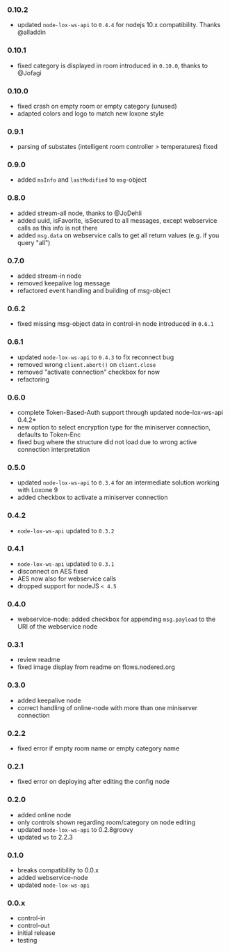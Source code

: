 ### 0.10.2
* updated `node-lox-ws-api` to `0.4.4` for nodejs 10.x compatibility. Thanks @alladdin 

### 0.10.1
* fixed category is displayed in room introduced in `0.10.0`, thanks to @Jofagi 

### 0.10.0
* fixed crash on empty room or empty category (unused)
* adapted colors and logo to match new loxone style

### 0.9.1
* parsing of substates (intelligent room controller > temperatures) fixed

### 0.9.0
* added `msInfo` and `lastModified` to `msg`-object

### 0.8.0
* added stream-all node, thanks to @JoDehli
* added uuid, isFavorite, isSecured to all messages, except webservice calls as this info is not there
* added `msg.data` on webservice calls to get all return values (e.g. if you query "all")

### 0.7.0
* added stream-in node
* removed keepalive log message
* refactored event handling and building of msg-object

### 0.6.2
* fixed missing msg-object data in control-in node introduced in `0.6.1`

### 0.6.1
* updated `node-lox-ws-api` to `0.4.3` to fix reconnect bug 
* removed wrong `client.abort()` on `client.close`
* removed "activate connection" checkbox for now
* refactoring

### 0.6.0
* complete Token-Based-Auth support through updated node-lox-ws-api 0.4.2*
* new option to select encryption type for the miniserver connection, defaults to Token-Enc
* fixed bug where the structure did not load due to wrong active connection interpretation

### 0.5.0
* updated `node-lox-ws-api` to `0.3.4` for an intermediate solution working with Loxone 9
* added checkbox to activate a miniserver connection

### 0.4.2
* `node-lox-ws-api` updated to `0.3.2`

### 0.4.1
* `node-lox-ws-api` updated to `0.3.1`
* disconnect on AES fixed
* AES now also for webservice calls
* dropped support for nodeJS `< 4.5`

### 0.4.0
* webservice-node: added checkbox for appending `msg.payload` to the URI of the webservice node

### 0.3.1
* review readme
* fixed image display from readme on flows.nodered.org

### 0.3.0
* added keepalive node
* correct handling of online-node with more than one miniserver connection

### 0.2.2 
* fixed error if empty room name or empty category name

### 0.2.1
* fixed error on deploying after editing the config node

### 0.2.0
* added online node
* only controls shown regarding room/category on node editing 
* updated `node-lox-ws-api` to 0.2.8groovy
* updated `ws` to 2.2.3

### 0.1.0
* breaks compatibility to 0.0.x
* added webservice-node
* updated `node-lox-ws-api`

### 0.0.x
* control-in
* control-out
* initial release
* testing
